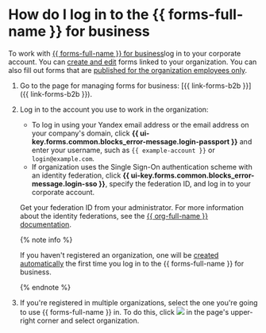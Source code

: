 # How do I log in to the {{ forms-full-name }} for business

To work with [{{ forms-full-name }} for business](forms-for-org.md)log in to your corporate account. You can [create and edit](new-form.md) forms linked to your organization. You can also fill out forms that are [published for the organization employees only](restrictions.md#sec_access).

1. Go to the page for managing forms for business: [{{ link-forms-b2b }}]({{ link-forms-b2b }}).

1. Log in to the account you use to work in the organization:

   - To log in using your Yandex email address or the email address on your company's domain, click **{{ ui-key.forms.common.blocks_error-message.login-passport }}** and enter your username, such as `{{ example-account }}` or `login@example.com`.
   - If organization uses the Single Sign-On authentication scheme with an identity federation, click **{{ ui-key.forms.common.blocks_error-message.login-sso }}**, specify the federation ID, and log in to your corporate account.

   Get your federation ID from your administrator. For more information about the identity federations, see the [{{ org-full-name }} documentation](../organization/concepts/add-federation.md).

   {% note info %}

   If you haven't registered an organization, one will be [created automatically](enable-forms.md) the first time you log in to the {{ forms-full-name }} for business.

   {% endnote %}

1. If you're registered in multiple organizations, select the one you're going to use {{ forms-full-name }} in. To do this, click ![](../_assets/forms/settings-faded.png) in the page's upper-right corner and select organization.